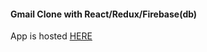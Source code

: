 #### Gmail Clone with React/Redux/Firebase(db)

App is hosted [HERE](https://clone-yt-b22d7.firebaseapp.com/)

